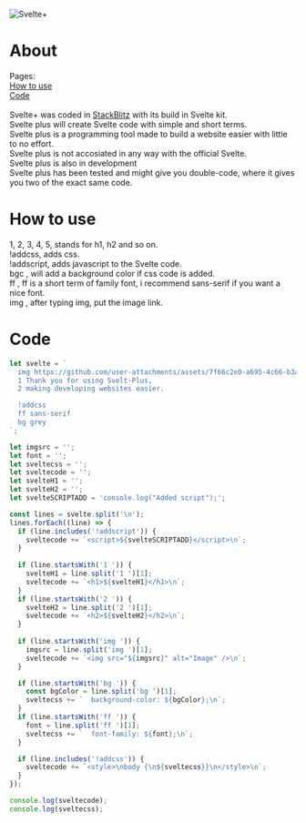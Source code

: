 ![Svelte+](https://github.com/user-attachments/assets/7f66c2e0-a695-4c66-b3ae-236aeb090ea0)
# About
Pages: <br />
[How to use](https://github.com/GoPorts/Svelte-Plus/README.md#how-to-use) <br />
[Code](https://github.com/GoPorts/Svelte-Plus/README.md#cide) <br /> <br />
Svelte+ was coded in [StackBlitz](https://stackblitz.com) with its build in Svelte kit. <br />
Svelte plus will create Svelte code with simple and short terms. <br />
Svelte plus is a programming tool made to build a website easier with little to no effort. <br />
Svelte plus is not accosiated in any way with the official Svelte. <br />
Svelte plus is also in development <br />
Svelte plus has been tested and might give you double-code, where it gives you two of the exact same code.

# How to use
1, 2, 3, 4, 5, stands for h1, h2 and so on. <br />
!addcss, adds css. <br />
!addscript, adds javascript to the Svelte code. <br />
bgc , will add a background color if css code is added. <br />
ff , ff is a short term of family font, i recommend sans-serif if you want a nice font. <br />
img , after typing img, put the image link. <br />
# Code
```ts
let svelte = `
  img https://github.com/user-attachments/assets/7f66c2e0-a695-4c66-b3ae-236aeb090ea0
  1 Thank you for using Svelt-Plus,
  2 making developing websites easier.

  !addcss
  ff sans-serif
  bg grey
`;

let imgsrc = '';
let font = '';
let sveltecss = '';
let sveltecode = '';
let svelteH1 = '';
let svelteH2 = '';
let svelteSCRIPTADD = 'console.log("Added script");';

const lines = svelte.split('\n');
lines.forEach((line) => {
  if (line.includes('!addscript')) {
    sveltecode += `<script>${svelteSCRIPTADD}</script>\n`;
  }
  
  if (line.startsWith('1 ')) {
    svelteH1 = line.split('1 ')[1];
    sveltecode += `<h1>${svelteH1}</h1>\n`;
  }
  if (line.startsWith('2 ')) {
    svelteH2 = line.split('2 ')[1];
    sveltecode += `<h2>${svelteH2}</h2>\n`;
  }
  
  if (line.startsWith('img ')) {
    imgsrc = line.split('img ')[1];
    sveltecode += `<img src="${imgsrc}" alt="Image" />\n`;
  }

  if (line.startsWith('bg ')) {
    const bgColor = line.split('bg ')[1];
    sveltecss += `  background-color: ${bgColor};\n`;
  }
  if (line.startsWith('ff ')) {
    font = line.split('ff ')[1];
    sveltecss += `  font-family: ${font};\n`;
  }

  if (line.includes('!addcss')) {
    sveltecode += `<style>\nbody {\n${sveltecss}}\n</style>\n`;
  }
});

console.log(sveltecode);
console.log(sveltecss);
```
